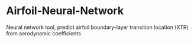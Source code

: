 # Airfoil-Neural-Network
Neural network tool, predict airfoil boundary-layer transition location (XTR) from aerodynamic coefficients
